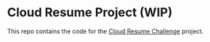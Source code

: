 # Cloud Resume Project (WIP)

This repo contains the code for the [Cloud Resume Challenge](https://cloudresumechallenge.dev/) project.




